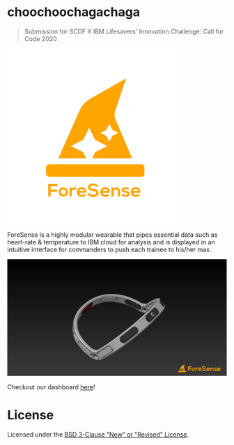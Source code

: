 # choochoochagachaga
> Submission for SCDF X IBM Lifesavers' Innovation Challenge: Call for Code 2020

![ForeSense Logo](./assets/img/foresense_logo.png "ForeSense Logo")

ForeSense is a highly modular wearable that pipes essential data such as heart-rate & temperature to IBM cloud for analysis and is displayed in an intuitive interface for commanders to push each trainee to his/her max.

![ForeSense Hardware](./assets/img/foresense_front.jpg "ForeSense Headband")

Checkout our dashboard [here](https://1487quantum.github.io/choochoochagachaga)!



# License
Licensed under the [BSD 3-Clause "New" or "Revised" License](./LICENSE).
